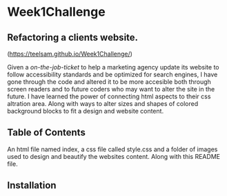 # Week1Challenge

## Refactoring a clients website.
(https://teelsam.github.io/Week1Challenge/)

Given a _on-the-job-ticket_ to help a marketing agency update its website to follow accessibility standards and be optimized for search engines, I have gone through the code and altered it to be more accesible both through screen readers and to future coders who may want to alter the site in the future. I have learned the power of connecting html aspects to their css altration area. Along with ways to alter sizes and shapes of colored background blocks to fit a design and website content.

## Table of Contents

An html file named index, a css file called style.css and a folder of images used to design and beautify the websites content. Along with this README file.

## Installation
